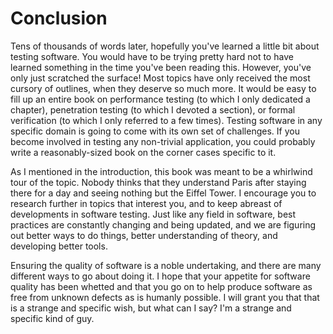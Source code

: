 # Conclusion

Tens of thousands of words later, hopefully you've learned a little bit about testing software.  You would have to be trying pretty hard not to have learned something in the time you've been reading this.  However, you've only just scratched the surface!  Most topics have only received the most cursory of outlines, when they deserve so much more.  It would be easy to fill up an entire book on performance testing (to which I only dedicated a chapter), penetration testing (to which I devoted a section), or formal verification (to which I only referred to a few times).  Testing software in any specific domain is going to come with its own set of challenges.  If you become involved in testing any non-trivial application, you could probably write a reasonably-sized book on the corner cases specific to it.

As I mentioned in the introduction, this book was meant to be a whirlwind tour of the topic.  Nobody thinks that they understand Paris after staying there for a day and seeing nothing but the Eiffel Tower.  I encourage you to research further in topics that interest you, and to keep abreast of developments in software testing.  Just like any field in software, best practices are constantly changing and being updated, and we are figuring out better ways to do things, better understanding of theory, and developing better tools.  

Ensuring the quality of software is a noble undertaking, and there are many different ways to go about doing it.  I hope that your appetite for software quality has been whetted and that you go on to help produce software as free from unknown defects as is humanly possible.  I will grant you that that is a strange and specific wish, but what can I say?  I'm a strange and specific kind of guy.
